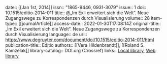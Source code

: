date:: [[Jan 1st, 2014]]
issn:: "1865-9446, 0931-3079"
issue:: 1
doi:: 10.1515/editio-2014-011
title:: @„Im Exil erweitert sich die Welt“. Neue Zugangswege zu Korrespondenzen durch Visualisierung
volume:: 28
item-type:: [[journalArticle]]
access-date:: 2022-01-30T17:08:14Z
original-title:: „Im Exil erweitert sich die Welt“. Neue Zugangswege zu Korrespondenzen durch Visualisierung
language:: de
url:: https://www.degruyter.com/document/doi/10.1515/editio-2014-011/html
publication-title:: Editio
authors:: [[Vera Hildenbrandt]], [[Roland S. Kamzelak]]
library-catalog:: DOI.org (Crossref)
links:: [Local library](zotero://select/groups/2386895/items/BA4YUI8S), [Web library](https://www.zotero.org/groups/2386895/items/BA4YUI8S)
